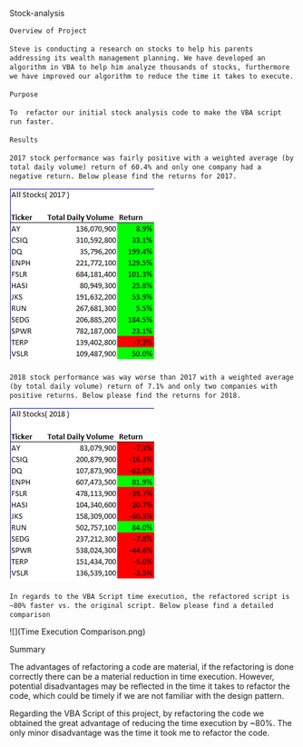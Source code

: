 Stock-analysis

    Overview of Project

    Steve is conducting a research on stocks to help his parents addressing its wealth management planning. We have developed an algorithm in VBA to help him analyze thousands of stocks, furthermore we have improved our algorithm to reduce the time it takes to execute.
        
    Purpose

    To  refactor our initial stock analysis code to make the VBA script run faster.

    Results
    
    2017 stock performance was fairly positive with a weighted average (by total daily volume) return of 60.4% and only one company had a negative return. Below please find the returns for 2017.

![](2017Returns.png)

    2018 stock performance was way worse than 2017 with a weighted average (by total daily volume) return of 7.1% and only two companies with positive returns. Below please find the returns for 2018.

![](2018Returns.png)

    In regards to the VBA Script time execution, the refactored script is ~80% faster vs. the original script. Below please find a detailed comparison

![](Time Execution Comparison.png)

   Summary

   The advantages of refactoring a code are material, if the refactoring is done correctly there can be a material reduction in time execution. However, potential disadvantages may be reflected in the time it takes to refactor the code, which could be timely if we are not familiar with the design pattern. 
   
   Regarding the VBA Script of this project, by refactoring the code we obtained the great advantage of reducing the time execution by ~80%. The only minor disadvantage was the time it took me to refactor the code.
    
